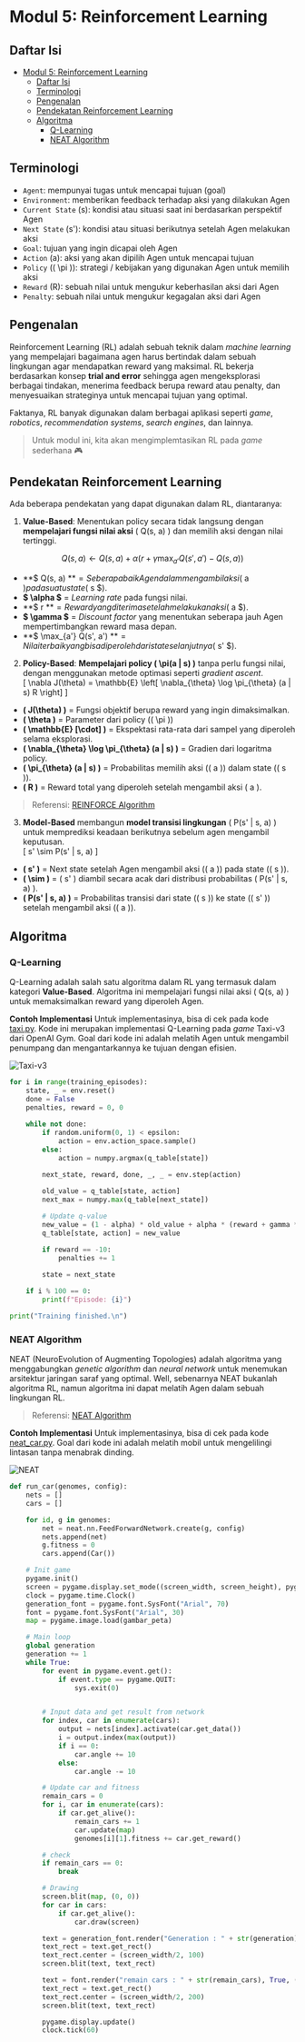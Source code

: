 # Modul 5: Reinforcement Learning

## Daftar Isi
- [Modul 5: Reinforcement Learning](#modul-5-reinforcement-learning)
    - [Daftar Isi](#daftar-isi)
    - [Terminologi](#terminologi)
    - [Pengenalan](#pengenalan)
    - [Pendekatan Reinforcement Learning](#pendekatan-reinforcement-learning)
    - [Algoritma](#algoritma)
        - [Q-Learning](#q-learning)
        - [NEAT Algorithm](#neat-algorithm)


## Terminologi
- `Agent`: mempunyai tugas untuk mencapai tujuan (goal)
- `Environment`: memberikan feedback terhadap aksi yang dilakukan Agen
- `Current State` (s): kondisi atau situasi saat ini berdasarkan perspektif Agen
- `Next State` (s'): kondisi atau situasi berikutnya setelah Agen melakukan aksi
- `Goal`: tujuan yang ingin dicapai oleh Agen
- `Action` (a): aksi yang akan dipilih Agen untuk mencapai tujuan
- `Policy` (\( \pi \)): strategi / kebijakan yang digunakan Agen untuk memilih aksi
- `Reward` (R): sebuah nilai untuk mengukur keberhasilan aksi dari Agen
- `Penalty`: sebuah nilai untuk mengukur kegagalan aksi dari Agen

## Pengenalan
Reinforcement Learning (RL) adalah sebuah teknik dalam *machine learning* yang mempelajari bagaimana agen harus bertindak dalam sebuah lingkungan agar mendapatkan reward yang maksimal. RL bekerja berdasarkan konsep **trial and error** sehingga agen mengeksplorasi berbagai tindakan, menerima feedback berupa reward atau penalty, dan menyesuaikan strateginya untuk mencapai tujuan yang optimal.

Faktanya, RL banyak digunakan dalam berbagai aplikasi seperti *game*, *robotics*, *recommendation systems*, *search engines*, dan lainnya.

> Untuk modul ini, kita akan mengimplemtasikan RL pada *game* sederhana 🎮

## Pendekatan Reinforcement Learning
Ada beberapa pendekatan yang dapat digunakan dalam RL, diantaranya:
1. **Value-Based**: Menentukan policy secara tidak langsung dengan **mempelajari fungsi nilai aksi** \( Q(s, a) \) dan memilih aksi dengan nilai tertinggi.

$$
Q(s, a) \leftarrow Q(s, a) + \alpha \left( r + \gamma \max_{a'} Q(s', a') - Q(s, a) \right)
$$

- **$ Q(s, a) $** = Seberapa baik Agen dalam mengambil aksi ($ a $) pada suatu state ($ s $).  
- **$ \alpha $** = *Learning rate* pada fungsi nilai.
- **$ r $** = Reward yang diterima setelah melakukan aksi ($ a $).  
- **$ \gamma $** = *Discount factor* yang menentukan seberapa jauh Agen mempertimbangkan reward masa depan.  
- **$ \max_{a'} Q(s', a') $** = Nilai terbaik yang bisa diperoleh dari state selanjutnya ($ s' $).  

2. **Policy-Based**: **Mempelajari policy \( \pi(a | s) \)** tanpa perlu fungsi nilai, dengan menggunakan metode optimasi seperti *gradient ascent*.  
   \[
   \nabla J(\theta) = \mathbb{E} \left[ \nabla_{\theta} \log \pi_{\theta} (a | s) R \right]
   \]
- **\( J(\theta) \)** = Fungsi objektif berupa reward yang ingin dimaksimalkan.  
- **\( \theta \)** = Parameter dari policy (\( \pi \))  
- **\( \mathbb{E} [\cdot] \)** = Ekspektasi rata-rata dari sampel yang diperoleh selama eksplorasi.
- **\( \nabla_{\theta} \log \pi_{\theta} (a | s) \)** = Gradien dari logaritma policy.
- **\( \pi_{\theta} (a | s) \)** = Probabilitas memilih aksi (\( a \)) dalam state (\( s \)).  
- **\( R \)** = Reward total yang diperoleh setelah mengambil aksi \( a \). 

> Referensi: [REINFORCE Algorithm](https://medium.com/intro-to-artificial-intelligence/reinforce-a-policy-gradient-based-reinforcement-learning-algorithm-84bde440c816)

3. **Model-Based** membangun **model transisi lingkungan** \( P(s' | s, a) \) untuk memprediksi keadaan berikutnya sebelum agen mengambil keputusan.  
   \[
   s' \sim P(s' | s, a)
   \]
- **\( s' \)** = Next state setelah Agen mengambil aksi (\( a \)) pada state (\( s \)).  
- **\( \sim \)** = \( s' \) diambil secara acak dari distribusi probabilitas \( P(s' | s, a) \).  
- **\( P(s' | s, a) \)** = Probabilitas transisi dari state (\( s \)) ke state (\( s' \)) setelah mengambil aksi (\( a \)).  

## Algoritma
### Q-Learning
Q-Learning adalah salah satu algoritma dalam RL yang termasuk dalam kategori **Value-Based**. Algoritma ini mempelajari fungsi nilai aksi \( Q(s, a) \) untuk memaksimalkan reward yang diperoleh Agen.

**Contoh Implementasi**
Untuk implementasinya, bisa di cek pada kode [taxi.py](/Modul%205/Q_Learning/taxi.py). Kode ini merupakan implementasi Q-Learning pada *game* Taxi-v3 dari OpenAI Gym. Goal dari kode ini adalah melatih Agen untuk mengambil penumpang dan mengantarkannya ke tujuan dengan efisien.

![Taxi-v3](/Modul%205/assets/taxi_image.png)

```python
for i in range(training_episodes):
    state, _ = env.reset()
    done = False
    penalties, reward = 0, 0
    
    while not done:
        if random.uniform(0, 1) < epsilon:
            action = env.action_space.sample()
        else:
            action = numpy.argmax(q_table[state])

        next_state, reward, done, _, _ = env.step(action) 
        
        old_value = q_table[state, action]
        next_max = numpy.max(q_table[next_state])

        # Update q-value
        new_value = (1 - alpha) * old_value + alpha * (reward + gamma * next_max) # Sesuai rumus Q-Learning
        q_table[state, action] = new_value

        if reward == -10:
            penalties += 1

        state = next_state
        
    if i % 100 == 0:
        print(f"Episode: {i}")

print("Training finished.\n")
```

### NEAT Algorithm
NEAT (NeuroEvolution of Augmenting Topologies) adalah algoritma yang menggabungkan *genetic algorithm* dan *neural network* untuk menemukan arsitektur jaringan saraf yang optimal. Well, sebenarnya NEAT bukanlah algoritma RL, namun algoritma ini dapat melatih Agen dalam sebuah lingkungan RL.

> Referensi: [NEAT Algorithm](https://nn.cs.utexas.edu/downloads/papers/stanley.ec02.pdf)

**Contoh Implementasi**
Untuk implementasinya, bisa di cek pada kode [neat_car.py](/Modul%205/NEAT/neat_car.py). Goal dari kode ini adalah melatih mobil untuk mengelilingi lintasan tanpa menabrak dinding.

![NEAT](//Modul%205/assets/neat_car_image.png)

```python
def run_car(genomes, config):
    nets = []
    cars = []

    for id, g in genomes:
        net = neat.nn.FeedForwardNetwork.create(g, config)
        nets.append(net)
        g.fitness = 0
        cars.append(Car())

    # Init game
    pygame.init()
    screen = pygame.display.set_mode((screen_width, screen_height), pygame.DOUBLEBUF)
    clock = pygame.time.Clock()
    generation_font = pygame.font.SysFont("Arial", 70)
    font = pygame.font.SysFont("Arial", 30)
    map = pygame.image.load(gambar_peta)

    # Main loop
    global generation
    generation += 1
    while True:
        for event in pygame.event.get():
            if event.type == pygame.QUIT:
                sys.exit(0)


        # Input data and get result from network
        for index, car in enumerate(cars):
            output = nets[index].activate(car.get_data())
            i = output.index(max(output))
            if i == 0:
                car.angle += 10
            else:
                car.angle -= 10

        # Update car and fitness
        remain_cars = 0
        for i, car in enumerate(cars):
            if car.get_alive():
                remain_cars += 1
                car.update(map)
                genomes[i][1].fitness += car.get_reward()

        # check
        if remain_cars == 0:
            break

        # Drawing
        screen.blit(map, (0, 0))
        for car in cars:
            if car.get_alive():
                car.draw(screen)

        text = generation_font.render("Generation : " + str(generation), True, (255, 255, 0))
        text_rect = text.get_rect()
        text_rect.center = (screen_width/2, 100)
        screen.blit(text, text_rect)

        text = font.render("remain cars : " + str(remain_cars), True, (0, 0, 0))
        text_rect = text.get_rect()
        text_rect.center = (screen_width/2, 200)
        screen.blit(text, text_rect)

        pygame.display.update()
        clock.tick(60)
```
